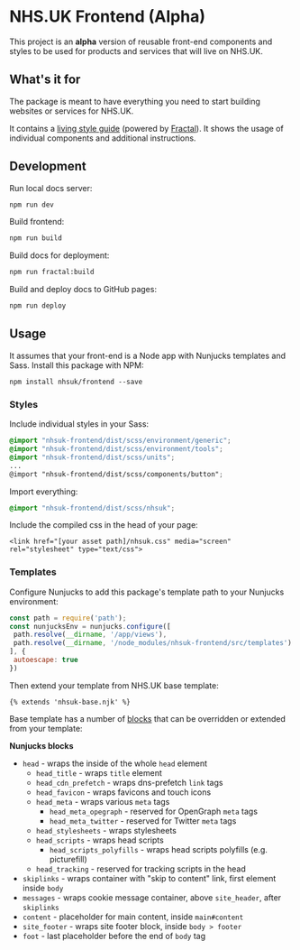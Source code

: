 # NHS.UK Frontend (Alpha)

This project is an **alpha** version of reusable front-end components and styles
to be used for products and services that will live on NHS.UK.

## What's it for

The package is meant to have everything you need to start building websites or
services for NHS.UK.

It contains a [living style guide](https://nhsuk.github.io/frontend/) (powered by [Fractal](http://fractal.build/)).
It shows the usage of individual components and additional instructions.

## Development

Run local docs server:

```bash
npm run dev
```

Build frontend:

```bash
npm run build
```

Build docs for deployment:

```bash
npm run fractal:build
```

Build and deploy docs to GitHub pages:

```bash
npm run deploy
```

## Usage

It assumes that your front-end is a Node app with Nunjucks templates and Sass. Install this package with NPM:

```
npm install nhsuk/frontend --save
```

### Styles

Include individual styles in your Sass:

```scss
@import "nhsuk-frontend/dist/scss/environment/generic";
@import "nhsuk-frontend/dist/scss/environment/tools";
@import "nhsuk-frontend/dist/scss/units";
...
@import "nhsuk-frontend/dist/scss/components/button";
```

Import everything:

```scss
@import "nhsuk-frontend/dist/scss/nhsuk";
```

Include the compiled css in the head of your page:

```
<link href="[your asset path]/nhsuk.css" media="screen" rel="stylesheet" type="text/css">
```

### Templates

Configure Nunjucks to add this package's template path to your Nunjucks environment:

 ```js
 const path = require('path');
const nunjucksEnv = nunjucks.configure([
  path.resolve(__dirname, '/app/views'),
  path.resolve(__dirname, '/node_modules/nhsuk-frontend/src/templates')
], {
  autoescape: true
})
```

Then extend your template from NHS.UK base template:

```jinja
{% extends 'nhsuk-base.njk' %}
```

Base template has a number of [blocks](https://mozilla.github.io/nunjucks/templating.html#block)
that can be overridden or extended from your template:

**Nunjucks blocks**

- `head` - wraps the inside of the whole `head` element
  - `head_title` - wraps `title` element
  - `head_cdn_prefetch` - wraps dns-prefetch `link` tags
  - `head_favicon` - wraps favicons and touch icons
  - `head_meta` - wraps various `meta` tags
    - `head_meta_opegraph` - reserved for OpenGraph `meta` tags
    - `head_meta_twitter` - reserved for Twitter `meta` tags
  - `head_stylesheets` - wraps stylesheets
  - `head_scripts` - wraps head scripts
    - `head_scripts_polyfills` - wraps head scripts polyfills (e.g. picturefill)
  - `head_tracking` - reserved for tracking scripts in the head
- `skiplinks` - wraps container with "skip to content" link, first element inside `body`
- `messages` - wraps cookie message container, above `site_header`, after `skiplinks`
- `content` - placeholder for main content, inside `main#content`
- `site_footer` - wraps site footer block, inside `body > footer`
 - `foot` - last placeholder before the end of `body` tag
